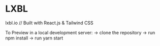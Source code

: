 # LXBL
lxbl.io // Built with React.js &amp; Tailwind CSS

To Preview in a local development server:
-> clone the repository
-> run npm install
-> run yarn start
